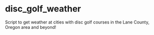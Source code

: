 # disc_golf_weather

Script to get weather at cities with disc golf courses in the Lane County, Oregon area and beyond!
